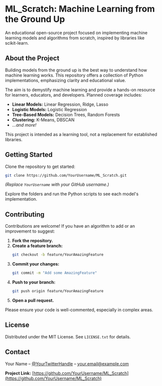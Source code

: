 # ML_Scratch: Machine Learning from the Ground Up

An educational open-source project focused on implementing machine learning models and algorithms from scratch, inspired by libraries like scikit-learn.

## About the Project

Building models from the ground up is the best way to understand how machine learning works. This repository offers a collection of Python implementations, emphasizing clarity and educational value.

The aim is to demystify machine learning and provide a hands-on resource for learners, educators, and developers. Planned coverage includes:

- **Linear Models:** Linear Regression, Ridge, Lasso
- **Logistic Models:** Logistic Regression
- **Tree-Based Models:** Decision Trees, Random Forests
- **Clustering:** K-Means, DBSCAN
- *...and more!*

This project is intended as a learning tool, not a replacement for established libraries.

## Getting Started

Clone the repository to get started:

```bash
git clone https://github.com/YourUsername/ML_Scratch.git
```
*(Replace `YourUsername` with your GitHub username.)*

Explore the folders and run the Python scripts to see each model's implementation.

## Contributing

Contributions are welcome! If you have an algorithm to add or an improvement to suggest:

1. **Fork the repository.**
2. **Create a feature branch:**
    ```bash
    git checkout -b feature/YourAmazingFeature
    ```
3. **Commit your changes:**
    ```bash
    git commit -m "Add some AmazingFeature"
    ```
4. **Push to your branch:**
    ```bash
    git push origin feature/YourAmazingFeature
    ```
5. **Open a pull request.**

Please ensure your code is well-commented, especially in complex areas.

## License

Distributed under the MIT License. See `LICENSE.txt` for details.

## Contact

Your Name – [@YourTwitterHandle](https://twitter.com/YourTwitterHandle) – your.email@example.com

**Project Link:** [https://github.com/YourUsername/ML_Scratch](https://github.com/YourUsername/ML_Scratch)